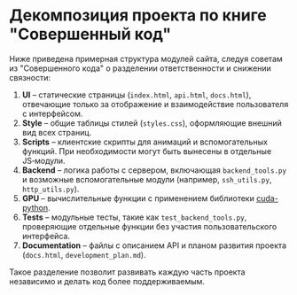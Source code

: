 # Декомпозиция проекта по книге "Совершенный код"

Ниже приведена примерная структура модулей сайта, следуя советам из "Совершенного кода" о разделении ответственности и снижении связности:

1. **UI** – статические страницы (`index.html`, `api.html`, `docs.html`), отвечающие только за отображение и взаимодействие пользователя с интерфейсом.
2. **Style** – общие таблицы стилей (`styles.css`), оформляющие внешний вид всех страниц.
3. **Scripts** – клиентские скрипты для анимаций и вспомогательных функций. При необходимости могут быть вынесены в отдельные JS‑модули.
4. **Backend** – логика работы с сервером, включающая `backend_tools.py` и возможные вспомогательные модули (например, `ssh_utils.py`, `http_utils.py`).
5. **GPU** – вычислительные функции с применением библиотеки [cuda-python](https://github.com/NVIDIA/cuda-python).
6. **Tests** – модульные тесты, такие как `test_backend_tools.py`, проверяющие отдельные функции без участия пользовательского интерфейса.
7. **Documentation** – файлы с описанием API и планом развития проекта (`docs.html`, `development_plan.md`).

Такое разделение позволит развивать каждую часть проекта независимо и делать код более поддерживаемым.
